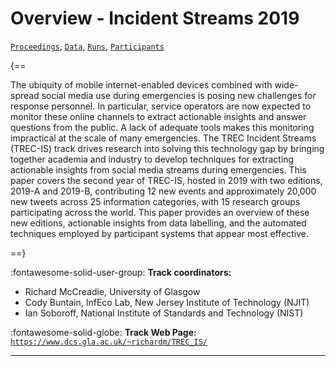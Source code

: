 # Overview - Incident Streams 2019

[`Proceedings`](./proceedings.md), [`Data`](./data.md), [`Runs`](./runs.md), [`Participants`](./participants.md)

{==

The ubiquity of mobile internet-enabled devices combined with wide-spread social media use during emergencies is posing new challenges for response personnel. In particular, service operators are now expected to monitor these online channels to extract actionable insights and answer questions from the public. A lack of adequate tools makes this monitoring impractical at the scale of many emergencies. The TREC Incident Streams (TREC-IS) track drives research into solving this technology gap by bringing together academia and industry to develop techniques for extracting actionable insights from social media streams during emergencies. This paper covers the second year of TREC-IS, hosted in 2019 with two editions, 2019-A and 2019-B, contributing 12 new events and approximately 20,000 new tweets across 25 information categories, with 15 research groups participating across the world. This paper provides an overview of these new editions, actionable insights from data labelling, and the automated techniques employed by participant systems that appear most effective.

==}

:fontawesome-solid-user-group: **Track coordinators:**

- Richard McCreadie, University of Glasgow 
- Cody Buntain, InfEco Lab, New Jersey Institute of Technology (NJIT) 
- Ian Soboroff, National Institute of Standards and Technology (NIST) 

:fontawesome-solid-globe: **Track Web Page:** [`https://www.dcs.gla.ac.uk/~richardm/TREC_IS/`](https://www.dcs.gla.ac.uk/~richardm/TREC_IS/) 

---


